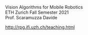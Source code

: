 Vision Algorithms for Mobile Robotics  
ETH Zurich Fall Semester 2021  
Prof. Scaramuzza Davide  
  
http://rpg.ifi.uzh.ch/teaching.html
